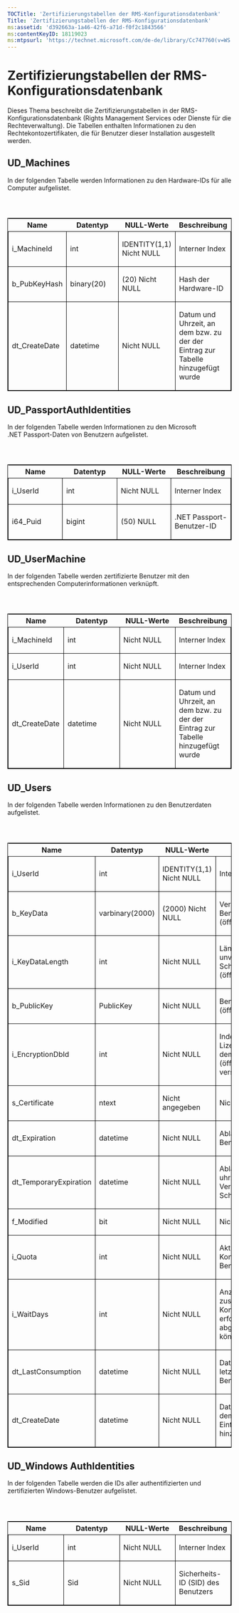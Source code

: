 ```yaml
---
TOCTitle: 'Zertifizierungstabellen der RMS-Konfigurationsdatenbank'
Title: 'Zertifizierungstabellen der RMS-Konfigurationsdatenbank'
ms:assetid: 'd392663a-1a46-42f6-a71d-f0f2c1843566'
ms:contentKeyID: 18119023
ms:mtpsurl: 'https://technet.microsoft.com/de-de/library/Cc747760(v=WS.10)'
---
```


Zertifizierungstabellen der RMS-Konfigurationsdatenbank
=======================================================

Dieses Thema beschreibt die Zertifizierungstabellen in der RMS-Konfigurationsdatenbank (Rights Management Services oder Dienste für die Rechteverwaltung). Die Tabellen enthalten Informationen zu den Rechtekontozertifikaten, die für Benutzer dieser Installation ausgestellt werden.

UD\_Machines
------------

In der folgenden Tabelle werden Informationen zu den Hardware-IDs für alle Computer aufgelistet.

###  

<p> </p>
<table style="border:1px solid black;">
<colgroup>
<col width="25%" />
<col width="25%" />
<col width="25%" />
<col width="25%" />
</colgroup>
<thead>
<tr class="header">
<th>Name</th>
<th>Datentyp</th>
<th>NULL-Werte</th>
<th>Beschreibung</th>
</tr>
</thead>
<tbody>
<tr class="odd">
<td style="border:1px solid black;"><p>i_MachineId</p></td>
<td style="border:1px solid black;"><p>int</p></td>
<td style="border:1px solid black;"><p>IDENTITY(1,1) Nicht NULL</p></td>
<td style="border:1px solid black;"><p>Interner Index</p></td>
</tr>  
<tr class="even">
<td style="border:1px solid black;"><p>b_PubKeyHash</p></td>
<td style="border:1px solid black;"><p>binary(20)</p></td>
<td style="border:1px solid black;"><p>(20) Nicht NULL</p></td>
<td style="border:1px solid black;"><p>Hash der Hardware-ID</p></td>
</tr>  
<tr class="odd">
<td style="border:1px solid black;"><p>dt_CreateDate</p></td>
<td style="border:1px solid black;"><p>datetime</p></td>
<td style="border:1px solid black;"><p>Nicht NULL</p></td>
<td style="border:1px solid black;"><p>Datum und Uhrzeit, an dem bzw. zu der der Eintrag zur Tabelle hinzugefügt wurde</p></td>
</tr>  
</tbody>  
</table>
  
UD\_PassportAuthIdentities  
--------------------------
  
In der folgenden Tabelle werden Informationen zu den Microsoft .NET Passport-Daten von Benutzern aufgelistet.
  
###  

<p> </p>
<table style="border:1px solid black;">  
<colgroup>  
<col width="25%" />  
<col width="25%" />  
<col width="25%" />  
<col width="25%" />  
</colgroup>  
<thead>  
<tr class="header">  
<th>Name</th>  
<th>Datentyp</th>  
<th>NULL-Werte</th>  
<th>Beschreibung</th>  
</tr>  
</thead>  
<tbody>  
<tr class="odd">
<td style="border:1px solid black;"><p>i_UserId</p></td>
<td style="border:1px solid black;"><p>int</p></td>
<td style="border:1px solid black;"><p>Nicht NULL</p></td>
<td style="border:1px solid black;"><p>Interner Index</p></td>
</tr>  
<tr class="even">
<td style="border:1px solid black;"><p>i64_Puid</p></td>
<td style="border:1px solid black;"><p>bigint</p></td>
<td style="border:1px solid black;"><p>(50) NULL</p></td>
<td style="border:1px solid black;"><p>.NET Passport-Benutzer-ID</p></td>
</tr>  
</tbody>  
</table>
  
UD\_UserMachine  
---------------
  
In der folgenden Tabelle werden zertifizierte Benutzer mit den entsprechenden Computerinformationen verknüpft.
  
###  

<p> </p>
<table style="border:1px solid black;">  
<colgroup>  
<col width="25%" />  
<col width="25%" />  
<col width="25%" />  
<col width="25%" />  
</colgroup>  
<thead>  
<tr class="header">  
<th>Name</th>  
<th>Datentyp</th>  
<th>NULL-Werte</th>  
<th>Beschreibung</th>  
</tr>  
</thead>  
<tbody>  
<tr class="odd">
<td style="border:1px solid black;"><p>i_MachineId</p></td>
<td style="border:1px solid black;"><p>int</p></td>
<td style="border:1px solid black;"><p>Nicht NULL</p></td>
<td style="border:1px solid black;"><p>Interner Index</p></td>
</tr>  
<tr class="even">
<td style="border:1px solid black;"><p>i_UserId</p></td>
<td style="border:1px solid black;"><p>int</p></td>
<td style="border:1px solid black;"><p>Nicht NULL</p></td>
<td style="border:1px solid black;"><p>Interner Index</p></td>
</tr>  
<tr class="odd">
<td style="border:1px solid black;"><p>dt_CreateDate</p></td>
<td style="border:1px solid black;"><p>datetime</p></td>
<td style="border:1px solid black;"><p>Nicht NULL</p></td>
<td style="border:1px solid black;"><p>Datum und Uhrzeit, an dem bzw. zu der der Eintrag zur Tabelle hinzugefügt wurde</p></td>
</tr>  
</tbody>  
</table>
  
UD\_Users  
---------
  
In der folgenden Tabelle werden Informationen zu den Benutzerdaten aufgelistet.
  
###  

<p> </p>
<table style="border:1px solid black;">  
<colgroup>  
<col width="25%" />  
<col width="25%" />  
<col width="25%" />  
<col width="25%" />  
</colgroup>  
<thead>  
<tr class="header">  
<th>Name</th>  
<th>Datentyp</th>  
<th>NULL-Werte</th>  
<th>Beschreibung</th>  
</tr>  
</thead>  
<tbody>  
<tr class="odd">
<td style="border:1px solid black;"><p>i_UserId</p></td>
<td style="border:1px solid black;"><p>int</p></td>
<td style="border:1px solid black;"><p>IDENTITY(1,1) Nicht NULL</p></td>
<td style="border:1px solid black;"><p>Interner Index</p></td>
</tr>  
<tr class="even">
<td style="border:1px solid black;"><p>b_KeyData</p></td>
<td style="border:1px solid black;"><p>varbinary(2000)</p></td>
<td style="border:1px solid black;"><p>(2000) Nicht NULL</p></td>
<td style="border:1px solid black;"><p>Verschlüsselter Benutzerschlüssel (öffentlich/privat)</p></td>
</tr>  
<tr class="odd">
<td style="border:1px solid black;"><p>i_KeyDataLength</p></td>
<td style="border:1px solid black;"><p>int</p></td>
<td style="border:1px solid black;"><p>Nicht NULL</p></td>
<td style="border:1px solid black;"><p>Länge des unverschlüsselten Schlüssels (öffentlich/privat)</p></td>
</tr>  
<tr class="even">
<td style="border:1px solid black;"><p>b_PublicKey</p></td>
<td style="border:1px solid black;"><p>PublicKey</p></td>
<td style="border:1px solid black;"><p>Nicht NULL</p></td>
<td style="border:1px solid black;"><p>Benutzerschlüssel (öffentlich)</p></td>
</tr>  
<tr class="odd">
<td style="border:1px solid black;"><p>i_EncryptionDbId</p></td>
<td style="border:1px solid black;"><p>int</p></td>
<td style="border:1px solid black;"><p>Nicht NULL</p></td>
<td style="border:1px solid black;"><p>Index zum Lizenzgeberzertifikat, mit dem das Schlüsselpaar (öffentlich/privat) verschlüsselt wird</p></td>
</tr>  
<tr class="even">
<td style="border:1px solid black;"><p>s_Certificate</p></td>
<td style="border:1px solid black;"><p>ntext</p></td>
<td style="border:1px solid black;"><p>Nicht angegeben</p></td>
<td style="border:1px solid black;"><p>Nicht verwendet</p></td>
</tr>  
<tr class="odd">
<td style="border:1px solid black;"><p>dt_Expiration</p></td>
<td style="border:1px solid black;"><p>datetime</p></td>
<td style="border:1px solid black;"><p>Nicht NULL</p></td>
<td style="border:1px solid black;"><p>Ablaufdatum des Benutzerschlüssels</p></td>
</tr>  
<tr class="even">
<td style="border:1px solid black;"><p>dt_TemporaryExpiration</p></td>
<td style="border:1px solid black;"><p>datetime</p></td>
<td style="border:1px solid black;"><p>Nicht NULL</p></td>
<td style="border:1px solid black;"><p>Ablaufdatum und -uhrzeit für die temporäre Verwendung des Schlüssels</p></td>
</tr>  
<tr class="odd">
<td style="border:1px solid black;"><p>f_Modified</p></td>
<td style="border:1px solid black;"><p>bit</p></td>
<td style="border:1px solid black;"><p>Nicht NULL</p></td>
<td style="border:1px solid black;"><p>Nicht verwendet</p></td>
</tr>  
<tr class="even">
<td style="border:1px solid black;"><p>i_Quota</p></td>
<td style="border:1px solid black;"><p>int</p></td>
<td style="border:1px solid black;"><p>Nicht NULL</p></td>
<td style="border:1px solid black;"><p>Aktuelle Kontingentebene für den Benutzer</p></td>
</tr>  
<tr class="odd">
<td style="border:1px solid black;"><p>i_WaitDays</p></td>
<td style="border:1px solid black;"><p>int</p></td>
<td style="border:1px solid black;"><p>Nicht NULL</p></td>
<td style="border:1px solid black;"><p>Anzahl von Tagen, bevor zusätzliche Kontingentanforderungen erfolgreich abgeschlossen werden können</p></td>
</tr>  
<tr class="even">
<td style="border:1px solid black;"><p>dt_LastConsumption</p></td>
<td style="border:1px solid black;"><p>datetime</p></td>
<td style="border:1px solid black;"><p>Nicht NULL</p></td>
<td style="border:1px solid black;"><p>Datum und Uhrzeit der letzten zusätzlichen Benutzerzertifizierung</p></td>
</tr>  
<tr class="odd">
<td style="border:1px solid black;"><p>dt_CreateDate</p></td>
<td style="border:1px solid black;"><p>datetime</p></td>
<td style="border:1px solid black;"><p>Nicht NULL</p></td>
<td style="border:1px solid black;"><p>Datum und Uhrzeit, an dem bzw. zu der der Eintrag zur Tabelle hinzugefügt wurde</p></td>
</tr>  
</tbody>  
</table>
  
UD\_Windows AuthIdentities  
--------------------------
  
In der folgenden Tabelle werden die IDs aller authentifizierten und zertifizierten Windows-Benutzer aufgelistet.
  
###  

<p> </p>
<table style="border:1px solid black;">  
<colgroup>  
<col width="25%" />  
<col width="25%" />  
<col width="25%" />  
<col width="25%" />  
</colgroup>  
<thead>  
<tr class="header">  
<th>Name</th>  
<th>Datentyp</th>  
<th>NULL-Werte</th>  
<th>Beschreibung</th>  
</tr>  
</thead>  
<tbody>  
<tr class="odd">
<td style="border:1px solid black;"><p>i_UserId</p></td>
<td style="border:1px solid black;"><p>int</p></td>
<td style="border:1px solid black;"><p>Nicht NULL</p></td>
<td style="border:1px solid black;"><p>Interner Index</p></td>
</tr>  
<tr class="even">
<td style="border:1px solid black;"><p>s_Sid</p></td>
<td style="border:1px solid black;"><p>Sid</p></td>
<td style="border:1px solid black;"><p>Nicht NULL</p></td>
<td style="border:1px solid black;"><p>Sicherheits-ID (SID) des Benutzers</p></td>
</tr>  
</tbody>  
</table>
